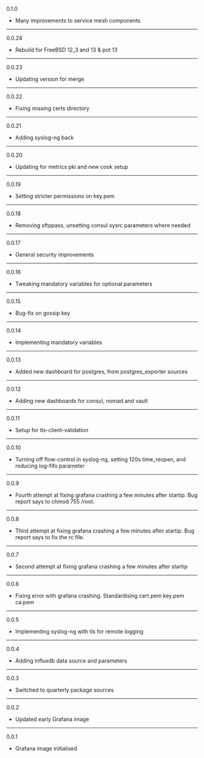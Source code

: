 0.1.0

* Many improvements to service mesh components

---

0.0.24

* Rebuild for FreeBSD 12_3 and 13 & pot 13

---

0.0.23

* Updating version for merge

---

0.0.22

* Fixing missing certs directory

---

0.0.21

* Adding syslog-ng back

---

0.0.20

* Updating for metrics pki and new cook setup

---

0.0.19

* Setting stricter permissions on key.pem

---

0.0.18

* Removing sftppass, unsetting consul sysrc parameters where needed

---

0.0.17

* General security improvements

---

0.0.16

* Tweaking mandatory variables for optional parameters

---

0.0.15

* Bug-fix on gossip key

---

0.0.14

* Implementing mandatory variables

---

0.0.13

* Added new dashboard for postgres, from postgres_exporter sources

---

0.0.12

* Adding new dashboards for consul, nomad and vault 

---

0.0.11

* Setup for tls-client-validation

---

0.0.10

* Turning off flow-control in syslog-ng, setting 120s time_reopen, and reducing log-fifo parameter

---

0.0.9

* Fourth attempt at fixing grafana crashing a few minutes after startip. Bug report says to chmod 755 /root.

---

0.0.8

* Third attempt at fixing grafana crashing a few minutes after startip. Bug report says to fix the rc file.

---

0.0.7

* Second attempt at fixing grafana crashing a few minutes after startip

---

0.0.6

* Fixing error with grafana crashing. Standardising cert.pem key.pem ca.pem

---

0.0.5

* Implementing syslog-ng with tls for remote logging

---

0.0.4

* Adding influxdb data source and parameters

---

0.0.3

* Switched to quarterly package sources

---

0.0.2

* Updated early Grafana image

---

0.0.1

* Grafana image initialised

